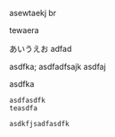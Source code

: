 ﻿
asewtaekj br

tewaera

あいうえお
adfad

asdfka;
asdfadfsajk
asdfaj

asdfka






```
asdfasdfk
teasdfa

asdkfjsadfasdfk
```